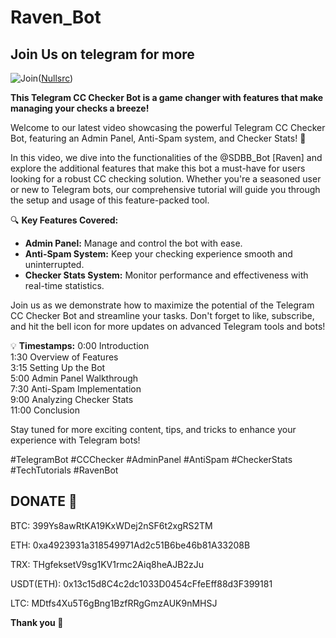 # Raven_Bot

## Join Us on telegram for more

![Join](thumbnail_1.jpeg)([Nullsrc](https://t.me/nullsrc))

**This Telegram CC Checker Bot is a game changer with features that make managing your checks a breeze!**
 
Welcome to our latest video showcasing the powerful Telegram CC Checker Bot, featuring an Admin Panel, Anti-Spam system, and Checker Stats! 🚀 

In this video, we dive into the functionalities of the @SDBB_Bot [Raven] and explore the additional features that make this bot a must-have for users looking for a robust CC checking solution. Whether you're a seasoned user or new to Telegram bots, our comprehensive tutorial will guide you through the setup and usage of this feature-packed tool.

🔍 **Key Features Covered:**
- **Admin Panel:** Manage and control the bot with ease.
- **Anti-Spam System:** Keep your checking experience smooth and uninterrupted.
- **Checker Stats System:** Monitor performance and effectiveness with real-time statistics.

Join us as we demonstrate how to maximize the potential of the Telegram CC Checker Bot and streamline your tasks. Don't forget to like, subscribe, and hit the bell icon for more updates on advanced Telegram tools and bots!

💡 **Timestamps:**
0:00 Introduction  
1:30 Overview of Features  
3:15 Setting Up the Bot  
5:00 Admin Panel Walkthrough  
7:30 Anti-Spam Implementation  
9:00 Analyzing Checker Stats  
11:00 Conclusion  

Stay tuned for more exciting content, tips, and tricks to enhance your experience with Telegram bots! 

#TelegramBot #CCChecker #AdminPanel #AntiSpam #CheckerStats #TechTutorials #RavenBot

## DONATE 🖤

BTC: 399Ys8awRtKA19KxWDej2nSF6t2xgRS2TM

ETH: 0xa4923931a318549971Ad2c51B6be46b81A33208B

TRX: THgfeksetV9sg1KV1rmc2Aiq8heAJB2zJu

USDT(ETH): 0x13c15d8C4c2dc1033D0454cFfeEff88d3F399181

LTC: MDtfs4Xu5T6gBng1BzfRRgGmzAUK9nMHSJ

**Thank you 💝**
